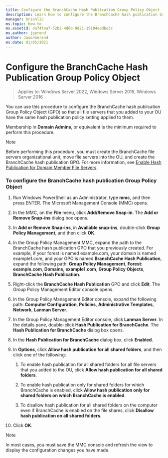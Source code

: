 ```yaml
---
title: Configure the BranchCache Hash Publication Group Policy Object
description: Learn how to configure the BranchCache hash publication Group Policy Object (GPO) so that all file servers that you added to your OU have the same hash publication policy setting applied to them.
manager: brianlic
ms.topic: how-to
ms.assetid: da74fea7-52b2-4d6d-9d21-19184eedbe3c
ms.author: jgerend
author: JasonGerend
ms.date: 01/05/2021
---
```

# Configure the BranchCache Hash Publication Group Policy Object

>Applies to: Windows Server 2022, Windows Server 2019, Windows Server 2016

You can use this procedure to configure the BranchCache hash publication Group Policy Object (GPO) so that all file servers that you added to your OU have the same hash publication policy setting applied to them.

Membership in **Domain Admins**, or equivalent is the minimum required to perform this procedure.

> [!NOTE]
> Before performing this procedure, you must create the BranchCache file servers organizational unit, move file servers into the OU, and create the BranchCache hash publication GPO. For more information, see [Enable Hash Publication for Domain Member File Servers](../../branchcache/deploy/Enable-Hash-Publication-for-Domain-Member-File-Servers.md).

### To configure the BranchCache hash publication Group Policy Object

1.  Run Windows PowerShell as an Administrator, type **mmc**, and then press ENTER. The Microsoft Management Console (MMC) opens.

2.  In the MMC, on the **File** menu, click **Add/Remove Snap-in**. The **Add or Remove Snap-ins** dialog box opens.

3.  In **Add or Remove Snap-ins**, in **Available snap-ins**, double-click **Group Policy Management**, and then click **OK**.

4.  In the Group Policy Management MMC, expand the path to the BranchCache hash publication GPO that you previously created. For example, if your forest is named example.com, your domain is named example1.com, and your GPO is named **BranchCache Hash Publication**, expand the following path: **Group Policy Management**, **Forest: example.com**, **Domains**, **example1.com**, **Group Policy Objects**, **BranchCache Hash Publication**.

5.  Right-click the **BranchCache Hash Publication** GPO and click **Edit**. The Group Policy Management Editor console opens.

6.  In the Group Policy Management Editor console, expand the following path: **Computer Configuration**, **Policies**, **Administrative Templates**, **Network**, **Lanman Server**.

7.  In the Group Policy Management Editor console, click **Lanman Server**. In the details pane, double-click **Hash Publication for BranchCache**. The **Hash Publication for BranchCache** dialog box opens.

8.  In the **Hash Publication for BranchCache** dialog box, click **Enabled**.

9. In **Options**, click **Allow hash publication for all shared folders**, and then click one of the following:

    1.  To enable hash publication for all shared folders for all file servers that you added to the OU, click **Allow hash publication for all shared folders**.

    2.  To enable hash publication only for shared folders for which BranchCache is enabled, click **Allow hash publication only for shared folders on which BranchCache is enabled**.

    3.  To disallow hash publication for all shared folders on the computer even if BranchCache is enabled on the file shares, click **Disallow hash publication on all shared folders**.

10. Click **OK**.

> [!NOTE]
> In most cases, you must save the MMC console and refresh the view to display the configuration changes you have made.



